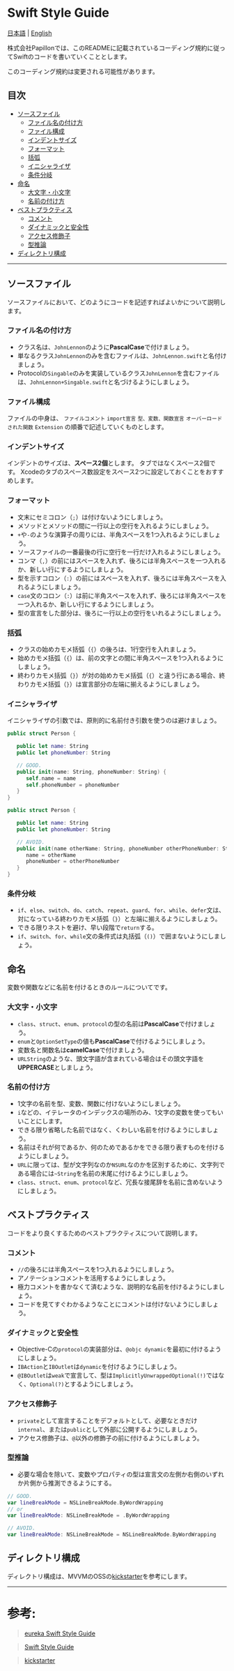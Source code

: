 # Swift Style Guide

[日本語](https://github.com/Papillon-inc/coding_rules/blob/master/swift-style-guide/README.md) | [English](https://github.com/Papillon-inc/coding_rules/blob/master/swift-style-guide/README_en.md)

株式会社Papillonでは、このREADMEに記載されているコーディング規約に従ってSwiftのコードを書いていくこととします。

このコーディング規約は変更される可能性があります。



## 目次
 - [ソースファイル](##ソースファイル)
    - [ファイル名の付け方](###ファイル名の付け方)
    - [ファイル構成](###ファイル構成)
    - [インデントサイズ](###インデントサイズ)
    - [フォーマット](###フォーマット)
    - [括弧](###括弧)
    - [イニシャライザ](###イニシャライザ)
    - [条件分岐](###条件分岐)
 - [命名](##命名)
    - [大文字・小文字](###大文字・小文字)
    - [名前の付け方](###名前の付け方)
 - [ベストプラクティス](##ベストプラクティス)
    - [コメント](###コメント)
    - [ダイナミックと安全性](###ダイナミックと安全性)
    - [アクセス修飾子](###アクセス修飾子)
    - [型推論](###型推論)
 - [ディレクトリ構成](##ディレクトリ構成)



---



## ソースファイル
ソースファイルにおいて、どのようにコードを記述すればよいかについて説明します。



### ファイル名の付け方
   - クラス名は、`JohnLennon`のように**PascalCase**で付けましょう。
   - 単なるクラス`JohnLennon`のみを含むファイルは、`JohnLennon.swift`と名付けましょう。
   - Protocolの`Singable`のみを実装しているクラス`JohnLennon`を含むファイルは、`JohnLennon+Singable.swift`と名づけるようにしましょう。



### ファイル構成
   ファイルの中身は、
   `ファイルコメント`
   `import宣言`
   `型、変数、関数宣言`
   `オーバーロードされた関数`
   `Extension`
   の順番で記述していくものとします。



### インデントサイズ
   インデントのサイズは、**スペース2個**とします。
   タブではなくスペース2個です。
   Xcodeのタブのスペース数設定をスペース2つに設定しておくことをおすすめします。



### フォーマット
   - 文末にセミコロン（`;`）は付けないようにしましょう。
   - メソッドとメソッドの間に一行以上の空行を入れるようにしましょう。
   - `+`や`-`のような演算子の周りには、半角スペースを1つ入れるようにしましょう。
   - ソースファイルの一番最後の行に空行を一行だけ入れるようにしましょう。
   - コンマ（`,`）の前にはスペースを入れず、後ろには半角スペースを一つ入れるか、新しい行にするようにしましょう。
   - 型を示すコロン（`:`）の前にはスペースを入れず、後ろには半角スペースを入れるようにしましょう。
   - `case`文のコロン（`:`）は前に半角スペースを入れず、後ろには半角スペースを一つ入れるか、新しい行にするようにしましょう。
   - 型の宣言をした部分は、後ろに一行以上の空行をいれるようにしましょう。



### 括弧
   - クラスの始めカモメ括弧（`{`）の後ろは、1行空行を入れましょう。
   - 始めカモメ括弧（`{`）は、前の文字との間に半角スペースを1つ入れるようにしましょう。
   - 終わりカモメ括弧（`}`）が対の始めカモメ括弧（`{`）と違う行にある場合、終わりカモメ括弧（`}`）は宣言部分の左端に揃えるようにしましょう。



### イニシャライザ
   イニシャライザの引数では、原則的に名前付き引数を使うのは避けましょう。

```swift
public struct Person {

   public let name: String
   public let phoneNumber: String

   // GOOD.
   public init(name: String, phoneNumber: String) {
      self.name = name
      self.phoneNumber = phoneNumber
   }
}
```
```swift
public struct Person {

   public let name: String
   public let phoneNumber: String

   // AVOID.
   public init(name otherName: String, phoneNumber otherPhoneNumber: String) {
      name = otherName
      phoneNumber = otherPhoneNumber
   }
}
```



### 条件分岐
   - `if`、`else`、`switch`、`do`、`catch`、`repeat`、`guard`、`for`、`while`、`defer`文は、対になっている終わりカモメ括弧（`}`）と左端に揃えるようにしましょう。
   - できる限りネストを避け、早い段階で`return`する。
   - `if`、`switch`、`for`、`while`文の条件式は丸括弧（`()`）で囲まないようにしましょう。



## 命名
変数や関数などに名前を付けるときのルールについてです。



### 大文字・小文字
   - `class`、`struct`、`enum`、`protocol`の型の名前は**PascalCase**で付けましょう。
   - `enum`と`OptionSetType`の値も**PascalCase**で付けるようにしましょう。
   - 変数名と関数名は**camelCase**で付けましょう。
   - `URLString`のような、頭文字語が含まれている場合はその頭文字語を**UPPERCASE**としましょう。



### 名前の付け方
   - 1文字の名前を型、変数、関数に付けないようにしましょう。
   - `i`などの、イテレータのインデックスの場所のみ、1文字の変数を使ってもいいことにします。
   - できる限り省略した名前ではなく、くわしい名前を付けるようにしましょう。
   - 名前はそれが何であるか、何のためであるかをできる限り表すものを付けるようにしましょう。
   - `URL`に限っては、型が文字列なのか`NSURL`なのかを区別するために、文字列である場合には`~String`を名前の末尾に付けるようにしましょう。
   - `class`、`struct`、`enum`、`protocol`など、冗長な接尾辞を名前に含めないようにしましょう。



## ベストプラクティス
コードをより良くするためのベストプラクティスについて説明します。



### コメント
   - `//`の後ろには半角スペースを1つ入れるようにしましょう。
   - アノテーションコメントを活用するようにしましょう。
   - 極力コメントを書かなくて済むような、説明的な名前を付けるようにしましょう。
   - コードを見てすぐわかるようなことにコメントは付けないようにしましょう。



### ダイナミックと安全性
   - Objective-Cの`protocol`の実装部分は、`@objc dynamic`を最初に付けるようにしましょう。
   - `IBAction`と`IBOutlet`は`dynamic`を付けるようにしましょう。
   - `@IBOutlet`は`weak`で宣言して、型は`ImplicitlyUnwrappedOptional(!)`ではなく、`Optional(?)`とするようにしましょう。



### アクセス修飾子
   - `private`として宣言することをデフォルトとして、必要なときだけ`internal`、または`public`として外部に公開するようにしましょう。
   - アクセス修飾子は、`@`以外の修飾子の前に付けるようにしましょう。



### 型推論
   - 必要な場合を除いて、変数やプロパティの型は宣言文の左側か右側のいずれか片側から推測できるようにする。

```swift
// GOOD.
var lineBreakMode = NSLineBreakMode.ByWordWrapping
// or
var lineBreakMode: NSLineBreakMode = .ByWordWrapping
```
```swift
// AVOID.
var lineBreakMode: NSLineBreakMode = NSLineBreakMode.ByWordWrapping
```



## ディレクトリ構成
   ディレクトリ構成は、MVVMのOSSの[kickstarter](https://github.com/kickstarter/ios-oss)を参考にします。



---



# 参考:
 > [eureka Swift Style Guide](https://github.com/eure/swift-style-guide/blob/master/README_jp.md#%E3%83%80%E3%82%A4%E3%83%8A%E3%83%9F%E3%83%83%E3%82%AF%E3%81%A8%E5%AE%89%E5%85%A8%E6%80%A7)

 > [Swift Style Guide](https://google.github.io/swift/#identifiers)

 > [kickstarter](https://github.com/kickstarter/ios-oss)
